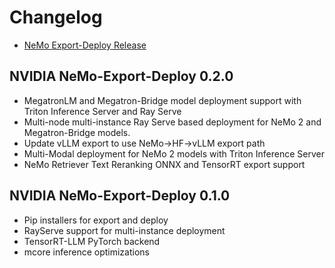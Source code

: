 # Changelog

* [NeMo Export-Deploy Release](https://github.com/NVIDIA-NeMo/Export-Deploy/releases)  

## NVIDIA NeMo-Export-Deploy 0.2.0
* MegatronLM and Megatron-Bridge model deployment support with Triton Inference Server and Ray Serve
* Multi-node multi-instance Ray Serve based deployment for NeMo 2 and Megatron-Bridge models. 
* Update vLLM export to use NeMo->HF->vLLM export path
* Multi-Modal deployment for NeMo 2 models with Triton Inference Server
* NeMo Retriever Text Reranking ONNX and TensorRT export support

## NVIDIA NeMo-Export-Deploy 0.1.0
* Pip installers for export and deploy  
* RayServe support for multi-instance deployment  
* TensorRT-LLM PyTorch backend  
* mcore inference optimizations
